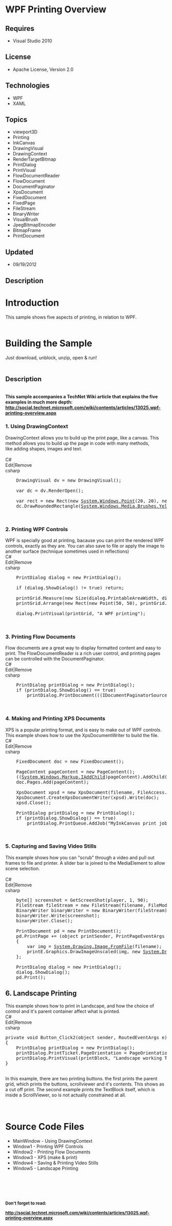 # WPF Printing Overview
## Requires
- Visual Studio 2010
## License
- Apache License, Version 2.0
## Technologies
- WPF
- XAML
## Topics
- viewport3D
- Printing
- InkCanvas
- DrawingVisual
- DrawingContext
- RenderTargetBitmap
- PrintDialog
- PrintVisual
- FlowDocumentReader
- FlowDocument
- DocumentPaginator
- XpsDocument
- FixedDocument
- FixedPage
- FileStream
- BinaryWriter
- VisualBrush
- JpegBitmapEncoder
- BitmapFrame
- PrintDocument
## Updated
- 09/19/2012
## Description

<h1>Introduction</h1>
<div>This sample shows five aspects of printing, in relation to WPF.</div>
<div>&nbsp;</div>
<h1><span>Building the Sample</span></h1>
<div>Just download, unblock, unzip, open &amp; run!</div>
<div>&nbsp;</div>
<h2><span style="font-size:20px">Description</span></h2>
<div><strong>&nbsp;</strong></div>
<div><strong>This sample accompanies a TechNet Wiki article that explains the five examples in much more depth:</strong></div>
<div></div>
<div><strong><a href="http://social.technet.microsoft.com/wiki/contents/articles/13025.wpf-printing-overview.aspx">http://social.technet.microsoft.com/wiki/contents/articles/13025.wpf-printing-overview.aspx</a></strong></div>
<div></div>
<div></div>
<div></div>
<h3>1. Using DrawingContext</h3>
<div>DrawingContext allows you to build up the print page, like a canvas. This method allows you to build up the page in code with many methods, like&nbsp;adding shapes, images and text.</div>
<div>&nbsp;
<div class="scriptcode">
<div class="pluginEditHolder" pluginCommand="mceScriptCode">
<div class="title"><span>C#</span></div>
<div class="pluginLinkHolder"><span class="pluginEditHolderLink">Edit</span>|<span class="pluginRemoveHolderLink">Remove</span></div>
<span class="hidden">csharp</span>

<div class="preview">
<pre class="csharp">&nbsp;&nbsp;&nbsp;&nbsp;DrawingVisual&nbsp;dv&nbsp;=&nbsp;<span class="cs__keyword">new</span>&nbsp;DrawingVisual();&nbsp;
&nbsp;
&nbsp;&nbsp;&nbsp;&nbsp;var&nbsp;dc&nbsp;=&nbsp;dv.RenderOpen();&nbsp;
&nbsp;
&nbsp;&nbsp;&nbsp;&nbsp;var&nbsp;rect&nbsp;=&nbsp;<span class="cs__keyword">new</span>&nbsp;Rect(<span class="cs__keyword">new</span>&nbsp;<a class="libraryLink" href="http://msdn.microsoft.com/en-US/library/System.Windows.Point.aspx" target="_blank" title="Auto generated link to System.Windows.Point">System.Windows.Point</a>(<span class="cs__number">20</span>,&nbsp;<span class="cs__number">20</span>),&nbsp;<span class="cs__keyword">new</span>&nbsp;<a class="libraryLink" href="http://msdn.microsoft.com/en-US/library/System.Windows.Size.aspx" target="_blank" title="Auto generated link to System.Windows.Size">System.Windows.Size</a>(<span class="cs__number">350</span>,&nbsp;<span class="cs__number">240</span>));&nbsp;
&nbsp;&nbsp;&nbsp;&nbsp;dc.DrawRoundedRectangle(<a class="libraryLink" href="http://msdn.microsoft.com/en-US/library/System.Windows.Media.Brushes.Yellow.aspx" target="_blank" title="Auto generated link to System.Windows.Media.Brushes.Yellow">System.Windows.Media.Brushes.Yellow</a>,&nbsp;<span class="cs__keyword">new</span>&nbsp;Pen(Brushes.Purple,&nbsp;<span class="cs__number">2</span>),&nbsp;rect,&nbsp;<span class="cs__number">20</span>,&nbsp;<span class="cs__number">20</span>);</pre>
</div>
</div>
</div>
<div class="endscriptcode">&nbsp;</div>
</div>
<h3>2. Printing WPF Controls</h3>
<div>WPF is specially good at printing, bacause you can print the rendered WPF controls, exactly as they are.&nbsp;You can also save to file or apply the image to another surface (technique sometimes used in reflections)</div>
<div></div>
<div>
<div class="scriptcode">
<div class="pluginEditHolder" pluginCommand="mceScriptCode">
<div class="title"><span>C#</span></div>
<div class="pluginLinkHolder"><span class="pluginEditHolderLink">Edit</span>|<span class="pluginRemoveHolderLink">Remove</span></div>
<span class="hidden">csharp</span>

<div class="preview">
<pre class="js">&nbsp;&nbsp;&nbsp;&nbsp;PrintDialog&nbsp;dialog&nbsp;=&nbsp;<span class="js__operator">new</span>&nbsp;PrintDialog();&nbsp;
&nbsp;
&nbsp;&nbsp;&nbsp;&nbsp;<span class="js__statement">if</span>&nbsp;(dialog.ShowDialog()&nbsp;!=&nbsp;true)&nbsp;<span class="js__statement">return</span>;&nbsp;
&nbsp;
&nbsp;&nbsp;&nbsp;&nbsp;printGrid.Measure(<span class="js__operator">new</span>&nbsp;Size(dialog.PrintableAreaWidth,&nbsp;dialog.PrintableAreaHeight));&nbsp;
&nbsp;&nbsp;&nbsp;&nbsp;printGrid.Arrange(<span class="js__operator">new</span>&nbsp;Rect(<span class="js__operator">new</span>&nbsp;Point(<span class="js__num">50</span>,&nbsp;<span class="js__num">50</span>),&nbsp;printGrid.DesiredSize));&nbsp;
&nbsp;
&nbsp;&nbsp;&nbsp;&nbsp;dialog.PrintVisual(printGrid,&nbsp;<span class="js__string">&quot;A&nbsp;WPF&nbsp;printing&quot;</span>);</pre>
</div>
</div>
</div>
<div class="endscriptcode">&nbsp;</div>
</div>
<h3>3. Printing Flow Documents</h3>
<div>Flow documents are a great way to display formatted content and easy to print. The FlowDocumentReader is a rich user control, and printing pages can be controlled with the DocumentPaginator.</div>
<div></div>
<div>
<div class="scriptcode">
<div class="pluginEditHolder" pluginCommand="mceScriptCode">
<div class="title"><span>C#</span></div>
<div class="pluginLinkHolder"><span class="pluginEditHolderLink">Edit</span>|<span class="pluginRemoveHolderLink">Remove</span></div>
<span class="hidden">csharp</span>

<div class="preview">
<pre class="js">&nbsp;&nbsp;&nbsp;&nbsp;PrintDialog&nbsp;printDialog&nbsp;=&nbsp;<span class="js__operator">new</span>&nbsp;PrintDialog();&nbsp;
&nbsp;&nbsp;&nbsp;&nbsp;<span class="js__statement">if</span>&nbsp;(printDialog.ShowDialog()&nbsp;==&nbsp;true)&nbsp;
&nbsp;&nbsp;&nbsp;&nbsp;&nbsp;&nbsp;&nbsp;&nbsp;printDialog.PrintDocument(((IDocumentPaginatorSource)flowDocument).DocumentPaginator,&nbsp;<span class="js__string">&quot;This&nbsp;is&nbsp;a&nbsp;Flow&nbsp;Document&quot;</span>);</pre>
</div>
</div>
</div>
<div class="endscriptcode">&nbsp;</div>
</div>
<h3>4. Making and Printing XPS Documents</h3>
<div>XPS is a popular printing format, and is easy to make out of WPF controls. This example shows how to use the XpsDocumentWriter to build the file.</div>
<div></div>
<div>
<div class="scriptcode">
<div class="pluginEditHolder" pluginCommand="mceScriptCode">
<div class="title"><span>C#</span></div>
<div class="pluginLinkHolder"><span class="pluginEditHolderLink">Edit</span>|<span class="pluginRemoveHolderLink">Remove</span></div>
<span class="hidden">csharp</span>

<div class="preview">
<pre class="csharp">&nbsp;&nbsp;&nbsp;&nbsp;FixedDocument&nbsp;doc&nbsp;=&nbsp;<span class="cs__keyword">new</span>&nbsp;FixedDocument();&nbsp;
&nbsp;
&nbsp;&nbsp;&nbsp;&nbsp;PageContent&nbsp;pageContent&nbsp;=&nbsp;<span class="cs__keyword">new</span>&nbsp;PageContent();&nbsp;
&nbsp;&nbsp;&nbsp;&nbsp;((<a class="libraryLink" href="http://msdn.microsoft.com/en-US/library/System.Windows.Markup.IAddChild.aspx" target="_blank" title="Auto generated link to System.Windows.Markup.IAddChild">System.Windows.Markup.IAddChild</a>)pageContent).AddChild(page);&nbsp;&nbsp;
&nbsp;&nbsp;&nbsp;&nbsp;doc.Pages.Add(pageContent);&nbsp;&nbsp;&nbsp;
&nbsp;
&nbsp;&nbsp;&nbsp;&nbsp;XpsDocument&nbsp;xpsd&nbsp;=&nbsp;<span class="cs__keyword">new</span>&nbsp;XpsDocument(filename,&nbsp;FileAccess.Write);&nbsp;
&nbsp;&nbsp;&nbsp;&nbsp;XpsDocument.CreateXpsDocumentWriter(xpsd).Write(doc);&nbsp;&nbsp;&nbsp;&nbsp;&nbsp;&nbsp;&nbsp;&nbsp;&nbsp;&nbsp;&nbsp;&nbsp;&nbsp;&nbsp;
&nbsp;&nbsp;&nbsp;&nbsp;xpsd.Close();&nbsp;
&nbsp;
&nbsp;&nbsp;&nbsp;&nbsp;PrintDialog&nbsp;printDialog&nbsp;=&nbsp;<span class="cs__keyword">new</span>&nbsp;PrintDialog();&nbsp;
&nbsp;&nbsp;&nbsp;&nbsp;<span class="cs__keyword">if</span>&nbsp;(printDialog.ShowDialog()&nbsp;==&nbsp;<span class="cs__keyword">true</span>)&nbsp;
&nbsp;&nbsp;&nbsp;&nbsp;&nbsp;&nbsp;&nbsp;&nbsp;printDialog.PrintQueue.AddJob(<span class="cs__string">&quot;MyInkCanvas&nbsp;print&nbsp;job&quot;</span>,&nbsp;filename,&nbsp;<span class="cs__keyword">true</span>);</pre>
</div>
</div>
</div>
<div class="endscriptcode">&nbsp;</div>
</div>
<h3>5. Capturing and Saving Video Stills</h3>
<div>This example shows how you can &quot;scrub&quot; through a video and pull out frames to file and printer. A slider bar is joined to the MediaElement to allow scene selection.</div>
<div>&nbsp;</div>
<div class="scriptcode">
<div class="pluginEditHolder" pluginCommand="mceScriptCode">
<div class="title"><span>C#</span></div>
<div class="pluginLinkHolder"><span class="pluginEditHolderLink">Edit</span>|<span class="pluginRemoveHolderLink">Remove</span></div>
<span class="hidden">csharp</span>

<div class="preview">
<pre class="csharp">&nbsp;&nbsp;&nbsp;&nbsp;<span class="cs__keyword">byte</span>[]&nbsp;screenshot&nbsp;=&nbsp;GetScreenShot(player,&nbsp;<span class="cs__number">1</span>,&nbsp;<span class="cs__number">90</span>);&nbsp;
&nbsp;&nbsp;&nbsp;&nbsp;FileStream&nbsp;fileStream&nbsp;=&nbsp;<span class="cs__keyword">new</span>&nbsp;FileStream(filename,&nbsp;FileMode.Create,&nbsp;FileAccess.ReadWrite);&nbsp;
&nbsp;&nbsp;&nbsp;&nbsp;BinaryWriter&nbsp;binaryWriter&nbsp;=&nbsp;<span class="cs__keyword">new</span>&nbsp;BinaryWriter(fileStream);&nbsp;
&nbsp;&nbsp;&nbsp;&nbsp;binaryWriter.Write(screenshot);&nbsp;
&nbsp;&nbsp;&nbsp;&nbsp;binaryWriter.Close();&nbsp;
&nbsp;
&nbsp;&nbsp;&nbsp;&nbsp;PrintDocument&nbsp;pd&nbsp;=&nbsp;<span class="cs__keyword">new</span>&nbsp;PrintDocument();&nbsp;
&nbsp;&nbsp;&nbsp;&nbsp;pd.PrintPage&nbsp;&#43;=&nbsp;(<span class="cs__keyword">object</span>&nbsp;printSender,&nbsp;PrintPageEventArgs&nbsp;printE)&nbsp;=&gt;&nbsp;
&nbsp;&nbsp;&nbsp;&nbsp;{&nbsp;
&nbsp;&nbsp;&nbsp;&nbsp;&nbsp;&nbsp;&nbsp;&nbsp;var&nbsp;img&nbsp;=&nbsp;<a class="libraryLink" href="http://msdn.microsoft.com/en-US/library/System.Drawing.Image.FromFile.aspx" target="_blank" title="Auto generated link to System.Drawing.Image.FromFile">System.Drawing.Image.FromFile</a>(filename);&nbsp;
&nbsp;&nbsp;&nbsp;&nbsp;&nbsp;&nbsp;&nbsp;&nbsp;printE.Graphics.DrawImageUnscaled(img,&nbsp;<span class="cs__keyword">new</span>&nbsp;<a class="libraryLink" href="http://msdn.microsoft.com/en-US/library/System.Drawing.Point.aspx" target="_blank" title="Auto generated link to System.Drawing.Point">System.Drawing.Point</a>(<span class="cs__number">0</span>,&nbsp;<span class="cs__number">0</span>));&nbsp;
&nbsp;&nbsp;&nbsp;&nbsp;};&nbsp;
&nbsp;
&nbsp;&nbsp;&nbsp;&nbsp;PrintDialog&nbsp;dialog&nbsp;=&nbsp;<span class="cs__keyword">new</span>&nbsp;PrintDialog();&nbsp;
&nbsp;&nbsp;&nbsp;&nbsp;dialog.ShowDialog();&nbsp;
&nbsp;&nbsp;&nbsp;&nbsp;pd.Print();&nbsp;</pre>
</div>
</div>
</div>
<h2>6. Landscape Printing</h2>
<div></div>
<div>This example shows how to print in Landscape, and how the choice of control and it's parent container affect what is printed.</div>
<div></div>
<div>
<div class="scriptcode">
<div class="pluginEditHolder" pluginCommand="mceScriptCode">
<div class="title"><span>C#</span></div>
<div class="pluginLinkHolder"><span class="pluginEditHolderLink">Edit</span>|<span class="pluginRemoveHolderLink">Remove</span></div>
<span class="hidden">csharp</span>

<div class="preview">
<pre class="js">private&nbsp;<span class="js__operator">void</span>&nbsp;Button_Click2(object&nbsp;sender,&nbsp;RoutedEventArgs&nbsp;e)&nbsp;
<span class="js__brace">{</span>&nbsp;
&nbsp;&nbsp;&nbsp;&nbsp;PrintDialog&nbsp;printDialog&nbsp;=&nbsp;<span class="js__operator">new</span>&nbsp;PrintDialog();&nbsp;
&nbsp;&nbsp;&nbsp;&nbsp;printDialog.PrintTicket.PageOrientation&nbsp;=&nbsp;PageOrientation.Landscape;&nbsp;
&nbsp;&nbsp;&nbsp;&nbsp;printDialog.PrintVisual(printBlock,&nbsp;<span class="js__string">&quot;Landscape&nbsp;working&nbsp;TextBox&nbsp;print&quot;</span>);&nbsp;
<span class="js__brace">}</span></pre>
</div>
</div>
</div>
<div class="endscriptcode">&nbsp;</div>
In this example, there are two printing buttons. the first prints the parent grid, which prints the buttons, scrollviewer and it's contents. This shows as a cut off print. The second example prints the TextBlock itself, which is inside a ScrollViewer, so is
 not actually constrained at all.</div>
<div><br>
<br>
</div>
<h1><span>Source Code Files</span></h1>
<ul>
<li>MainWindow - Using DrawingContext </li><li>Window1 - Printing WPF Controls </li><li>Window2 - Printing Flow Documents </li><li>Window3 - XPS (make &amp; print) </li><li>Window4 - Saving &amp; Printing Video Stills </li><li>Window5 - Landscape Printing </li></ul>
<h1><em>&nbsp;</em>&nbsp;</h1>
<p><span style="font-size:small"><strong>Don't forget to read:</strong></span></p>
<p><span style="font-size:small"><strong><a href="http://social.technet.microsoft.com/wiki/contents/articles/13025.wpf-printing-overview.aspx">http://social.technet.microsoft.com/wiki/contents/articles/13025.wpf-printing-overview.aspx</a></strong></span></p>
<p>&nbsp;</p>
<p>&nbsp;</p>
<p><img src="-anithanks1.gif" alt="" style="margin-right:auto; margin-left:auto; display:block"></p>
